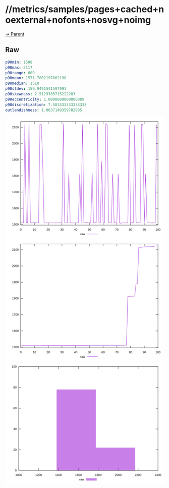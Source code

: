 
# //metrics/samples/pages+cached+noexternal+nofonts+nosvg+noimg

[→ Parent](../..)


## Raw


```yaml
p90min: 1508
p90max: 2117
p90range: 609
p90mean: 1571.7802197802198
p90median: 1510
p90stdev: 159.9491541597991
p90skewness: 2.5129385715222283
p90eccentricity: 1.0000000000000009
p90discretization: 7.583333333333333
outlandishness: 1.0637149359782985

```

![PLOT: raw-values](./raw/values.svg)![PLOT: raw-sorted](./raw/sorted.svg)![PLOT: raw-histogram](./raw/histogram.svg)